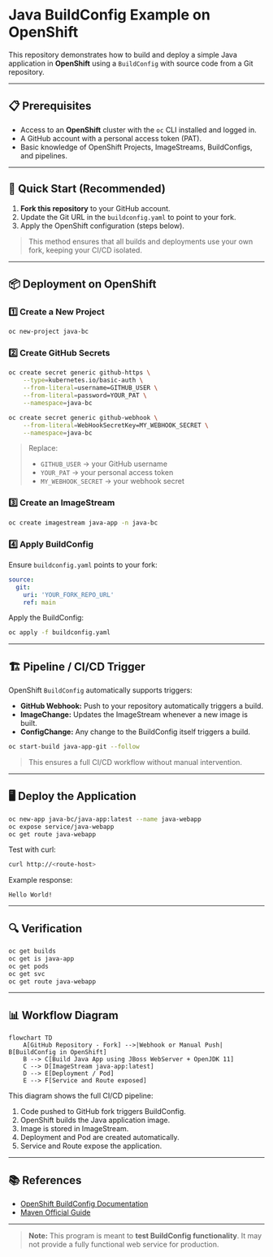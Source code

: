 # Java BuildConfig Example on OpenShift

This repository demonstrates how to build and deploy a simple Java application in **OpenShift** using a `BuildConfig` with source code from a Git repository.

---

## 📋 Prerequisites

* Access to an **OpenShift** cluster with the `oc` CLI installed and logged in.
* A GitHub account with a personal access token (PAT).
* Basic knowledge of OpenShift Projects, ImageStreams, BuildConfigs, and pipelines.

---

## 🚀 Quick Start (Recommended)

1. **Fork this repository** to your GitHub account.
2. Update the Git URL in the `buildconfig.yaml` to point to your fork.
3. Apply the OpenShift configuration (steps below).

> This method ensures that all builds and deployments use your own fork, keeping your CI/CD isolated.

---

## 📦 Deployment on OpenShift

### 1️⃣ Create a New Project

```bash
oc new-project java-bc
```

### 2️⃣ Create GitHub Secrets

```bash
oc create secret generic github-https \
    --type=kubernetes.io/basic-auth \
    --from-literal=username=GITHUB_USER \
    --from-literal=password=YOUR_PAT \
    --namespace=java-bc

oc create secret generic github-webhook \
    --from-literal=WebHookSecretKey=MY_WEBHOOK_SECRET \
    --namespace=java-bc
```

> Replace:
>
> * `GITHUB_USER` → your GitHub username
> * `YOUR_PAT` → your personal access token
> * `MY_WEBHOOK_SECRET` → your webhook secret

### 3️⃣ Create an ImageStream

```bash
oc create imagestream java-app -n java-bc
```

### 4️⃣ Apply BuildConfig

Ensure `buildconfig.yaml` points to your fork:

```yaml
source:
  git:
    uri: 'YOUR_FORK_REPO_URL'
    ref: main
```

Apply the BuildConfig:

```bash
oc apply -f buildconfig.yaml
```

---

## 🏗 Pipeline / CI/CD Trigger

OpenShift `BuildConfig` automatically supports triggers:

* **GitHub Webhook:** Push to your repository automatically triggers a build.
* **ImageChange:** Updates the ImageStream whenever a new image is built.
* **ConfigChange:** Any change to the BuildConfig itself triggers a build.

```bash
oc start-build java-app-git --follow
```

> This ensures a full CI/CD workflow without manual intervention.

---

## 🖥 Deploy the Application

```bash
oc new-app java-bc/java-app:latest --name java-webapp
oc expose service/java-webapp
oc get route java-webapp
```

Test with curl:

```bash
curl http://<route-host>
```

Example response:

```
Hello World!
```

---

## 🔍 Verification

```bash
oc get builds
oc get is java-app
oc get pods
oc get svc
oc get route java-webapp
```

---

## 📊 Workflow Diagram

```mermaid
flowchart TD
    A[GitHub Repository - Fork] -->|Webhook or Manual Push| B[BuildConfig in OpenShift]
    B --> C[Build Java App using JBoss WebServer + OpenJDK 11]
    C --> D[ImageStream java-app:latest]
    D --> E[Deployment / Pod]
    E --> F[Service and Route exposed]
```

This diagram shows the full CI/CD pipeline:

1. Code pushed to GitHub fork triggers BuildConfig.
2. OpenShift builds the Java application image.
3. Image is stored in ImageStream.
4. Deployment and Pod are created automatically.
5. Service and Route expose the application.

---

## 📚 References

* [OpenShift BuildConfig Documentation](https://docs.openshift.com/container-platform/latest/cicd/builds/understanding-buildconfigs.html)
* [Maven Official Guide](https://maven.apache.org/guides/)

---

> **Note:** This program is meant to **test BuildConfig functionality**. It may not provide a fully functional web service for production.